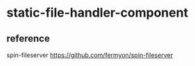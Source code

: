 static-file-handler-component
=============================

## reference

spin-fileserver https://github.com/fermyon/spin-fileserver